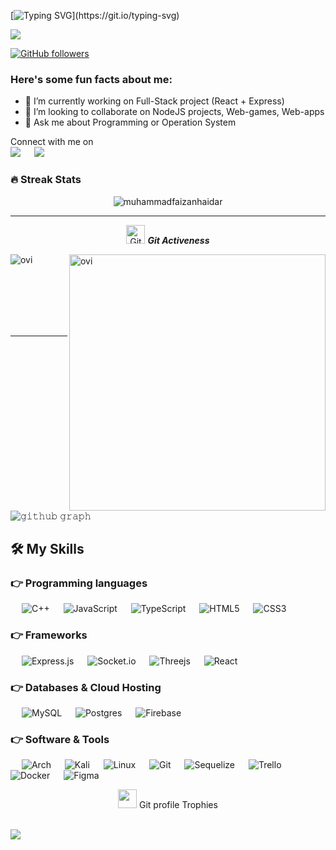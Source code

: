 
[![Typing SVG](https://readme-typing-svg.herokuapp.com?font=Comfortaa&size=30&duration=3500&color=02E628&vCenter=true&lines=Hello%2C+World!;My+name+is+Eugene.;I'm+a+NodeJS+Developer.)](https://git.io/typing-svg)
<p>
 <img src="https://profile-counter.glitch.me/eugeek/count.svg">
</p>

[![GitHub followers](https://img.shields.io/github/followers/eugeek.svg?style=social&label=Followers)](https://github.com/eugeek5?tab=followers)

<h3> Here's some fun facts about me: </h3>

- 🔭 I’m currently working on Full-Stack project (React + Express)
- 👯 I’m looking to collaborate on NodeJS projects, Web-games, Web-apps 
- 💬 Ask me about Programming or Operation System

<p>Connect with me on
<br>	
<a target="_blank" href="https://www.linkedin.com/in/eugene-ward-0b21b41b7/"><img src="https://img.shields.io/badge/-LinkedIn-0077B5?style=for-the-badge&logo=Linkedin&logoColor=white"></img></a>
&emsp;
<a target="_blank" href="mailto:razzy.sa@gmail.com"
><img src="https://img.shields.io/badge/-Gmail-D14836?style=for-the-badge&logo=Gmail&logoColor=white"></img></a>
&emsp;

<br>
</p>

### 🔥 Streak Stats
<p align="center"><img src="https://github-readme-stats.vercel.app/api?username=eugeek&theme=gruvbox" alt="muhammadfaizanhaidar"  /></p>

<hr>
<p align="center">
 <img src="https://media.giphy.com/media/W5eoZHPpUx9sapR0eu/giphy.gif" width="30px" alt="Git"/>&nbsp;<i><b>Git Activeness</b></i></p>
 
<p><img align="left" src="https://github-readme-stats.vercel.app/api/top-langs?username=eugeek&show_icons=true&locale=en&layout=compact&theme=gruvbox" alt="ovi" /></p>
<p>&nbsp;<img align="right" src="https://github-readme-stats.vercel.app/api?username=eugeek&show_icons=true&locale=en&theme=gruvbox" alt="ovi" width="410" /></p>
<br><br><br><br><br>

<hr>

![𝚐𝚒𝚝𝚑𝚞𝚋 𝚐𝚛𝚊𝚙𝚑](https://activity-graph.herokuapp.com/graph?username=eugeek&theme=gruvbox&hide_border=true&area=true)

## 🛠️ My Skills

### 👉 Programming languages
  &emsp;
  ![C++](https://img.shields.io/badge/c++-%2300599C.svg?style=for-the-badge&logo=c%2B%2B&logoColor=white)
  &emsp;
  ![JavaScript](https://img.shields.io/badge/javascript-%23323330.svg?style=for-the-badge&logo=javascript&logoColor=%23F7DF1E)
  &emsp;
  ![TypeScript](https://img.shields.io/badge/typescript-%23007ACC.svg?style=for-the-badge&logo=typescript&logoColor=white)
  &emsp;
  ![HTML5](https://img.shields.io/badge/html5-%23E34F26.svg?style=for-the-badge&logo=html5&logoColor=white)
  &emsp;
  ![CSS3](https://img.shields.io/badge/css3-%231572B6.svg?style=for-the-badge&logo=css3&logoColor=white)

### 👉 Frameworks
  &emsp;
  ![Express.js](https://img.shields.io/badge/express.js-%23404d59.svg?style=for-the-badge&logo=express&logoColor=%2361DAFB)
  &emsp;
  ![Socket.io](https://img.shields.io/badge/Socket.io-black?style=for-the-badge&logo=socket.io&badgeColor=010101)
  &emsp;
  ![Threejs](https://img.shields.io/badge/threejs-black?style=for-the-badge&logo=three.js&logoColor=white)
  &emsp;
  ![React](https://img.shields.io/badge/react-%2320232a.svg?style=for-the-badge&logo=react&logoColor=%2361DAFB)
### 👉 Databases & Cloud Hosting
  &emsp;
  ![MySQL](https://img.shields.io/badge/mysql-%2300f.svg?style=for-the-badge&logo=mysql&logoColor=white)
  &emsp;
  ![Postgres](https://img.shields.io/badge/postgres-%23316192.svg?style=for-the-badge&logo=postgresql&logoColor=white)
  &emsp;
  ![Firebase](https://img.shields.io/badge/firebase-%23039BE5.svg?style=for-the-badge&logo=firebase)

 ### 👉 Software & Tools
  &emsp;
  ![Arch](https://img.shields.io/badge/Arch%20Linux-1793D1?logo=arch-linux&logoColor=fff&style=for-the-badge)
  &emsp;
  ![Kali](https://img.shields.io/badge/Kali-268BEE?style=for-the-badge&logo=kalilinux&logoColor=white)
  &emsp;
  ![Linux](https://img.shields.io/badge/Linux-FCC624?style=for-the-badge&logo=linux&logoColor=black)
  &emsp;
  ![Git](https://img.shields.io/badge/git-%23F05033.svg?style=for-the-badge&logo=git&logoColor=white)
  &emsp;
  ![Sequelize](https://img.shields.io/badge/Sequelize-52B0E7?style=for-the-badge&logo=Sequelize&logoColor=white)
  &emsp;
  ![Trello](https://img.shields.io/badge/Trello-%23026AA7.svg?style=for-the-badge&logo=Trello&logoColor=white)
  &emsp;
  ![Docker](https://img.shields.io/badge/docker-%230db7ed.svg?style=for-the-badge&logo=docker&logoColor=white)
  &emsp;
  ![Figma](https://img.shields.io/badge/figma-%23F24E1E.svg?style=for-the-badge&logo=figma&logoColor=white)
  
<p align="center"><img src="https://media.giphy.com/media/QaMcXSekUWx7aogAUr/giphy.gif" width="30" />&nbsp;Git profile Trophies</p><br>
<img src="https://github-profile-trophy.vercel.app/?username=eugeek&theme=gruvbox" />


<br/>


